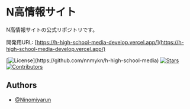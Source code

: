 # N高情報サイト

N高情報サイトの公式リポジトリです。

開発用URL: [https://h-high-school-media-develop.vercel.app/](https://h-high-school-media-develop.vercel.app/)

[![License](https://img.shields.io/apm/l/atomic-design-ui.svg?)](https://github.com/nnmykn/h-high-school-media)
[![Stars](https://img.shields.io/github/stars/nnmykn/h-high-school-media)](https://github.com/nnmykn/h-high-school-media)
[![Contributors](https://img.shields.io/github/contributors/nnmykn/h-high-school-media)](https://github.com/nnmykn/h-high-school-media)

## Authors

- [@Ninomiyarun](https://twitter.com/Ninomiyarun/)
